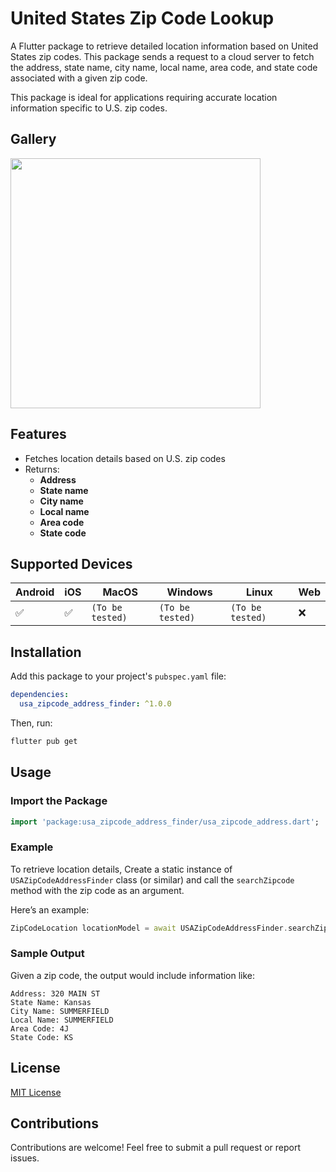 # United States Zip Code Lookup

A Flutter package to retrieve detailed location information based on United States zip codes. This package sends a request to a cloud server to fetch the address, state name, city name, local name, area code, and state code associated with a given zip code.

This package is ideal for applications requiring accurate location information specific to U.S. zip codes.
 
## Gallery

<div style="display:flex">
<code><img height="400px" src="https://github-production-user-asset-6210df.s3.amazonaws.com/38852291/384482117-32225425-0f9c-4520-b21e-9f4e8b995d39.png?X-Amz-Algorithm=AWS4-HMAC-SHA256&X-Amz-Credential=AKIAVCODYLSA53PQK4ZA%2F20241108%2Fus-east-1%2Fs3%2Faws4_request&X-Amz-Date=20241108T182603Z&X-Amz-Expires=300&X-Amz-Signature=87e280e4e033be8b008f1cbccb5a7e8deff1488961afa042b203dcb083f9d192&X-Amz-SignedHeaders=host"></code> 
</div>

## Features

- Fetches location details based on U.S. zip codes
- Returns:
  - **Address**
  - **State name**
  - **City name**
  - **Local name**
  - **Area code**
  - **State code**

## Supported Devices 

| Android | iOS | MacOS | Windows | Linux | Web |
| ------- | --- | ----- | ------- | ----- | --- |
|    ✅   |  ✅  |   `(To be tested)`  |   `(To be tested)`    |   `(To be tested)`   |  ❌ |



## Installation

Add this package to your project's `pubspec.yaml` file:

```yaml
dependencies:
  usa_zipcode_address_finder: ^1.0.0
```

Then, run:

```sh
flutter pub get
```

## Usage

### Import the Package

```dart
import 'package:usa_zipcode_address_finder/usa_zipcode_address.dart';
```

### Example

To retrieve location details, Create a static instance of  `USAZipCodeAddressFinder` class (or similar) and call the `searchZipcode` method with the zip code as an argument. 

Here’s an example:

```dart
ZipCodeLocation locationModel = await USAZipCodeAddressFinder.searchZipcode(randomZipCode);
```

### Sample Output

Given a zip code, the output would include information like:

```plaintext
Address: 320 MAIN ST
State Name: Kansas
City Name: SUMMERFIELD
Local Name: SUMMERFIELD
Area Code: 4J
State Code: KS
```


## License

[MIT License](LICENSE)

## Contributions

Contributions are welcome! Feel free to submit a pull request or report issues.
